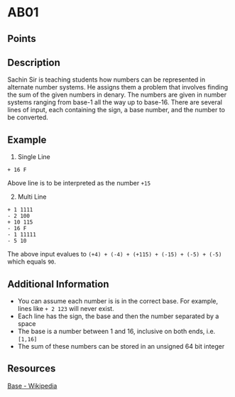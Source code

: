 # AB01

## Points <!-- could be set later -->

## Description
Sachin Sir is teaching students how numbers can be represented in alternate number systems. He assigns them a problem that involves finding the sum of the given numbers in denary. The numbers are given in number systems ranging from base-1 all the way up to base-16. There are several lines of input, each containing the sign, a base number, and the number to be converted.

## Example
1. Single Line  
```
+ 16 F
```
Above line is to be interpreted as the number `+15`  

2. Multi Line
```
+ 1 1111
- 2 100
+ 10 115
- 16 F
- 1 11111
- 5 10
```
The above input evalues to `(+4) + (-4) + (+115) + (-15) + (-5) + (-5)` which equals `90`.

## Additional Information
- You can assume each number is is in the correct base. For example, lines like `+ 2 123` will never exist.
- Each line has the sign, the base and then the number separated by a space
- The base is a number between 1 and 16, inclusive on both ends, i.e. `[1,16]`
- The sum of these numbers can be stored in an unsigned 64 bit integer

## Resources
[Base - Wikipedia](https://simple.wikipedia.org/wiki/Base_(mathematics)#:~:text=In%20mathematics%2C%20a%20base%20or,digits%20from%200%20to%209.``)